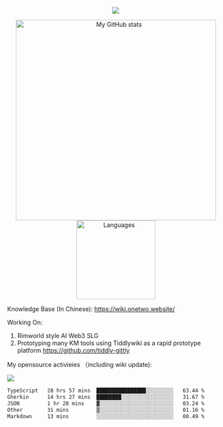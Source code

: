 <a href="https://github.com/linonetwo">
    <p align="center">
        <img src="https://github-profile-trophy.vercel.app/?username=linonetwo&column=7&theme=onedark"/>
    </p>
</a>
<a align="center" href="https://github.com/linonetwo">
  <p align="center">
    <img src="https://github-readme-stats.vercel.app/api?username=linonetwo&show_icons=true&count_private=true" alt="My GitHub stats" width="465"/>
    <img src="https://github-readme-stats.vercel.app/api/top-langs/?username=linonetwo&layout=compact&langs_count=10" alt="Languages" height="183">
  </p>
</a>

Knowledge Base (In Chinese): https://wiki.onetwo.website/

Working On: 

1. Rimworld style AI Web3 SLG
1. Prototyping many KM tools using Tiddlywiki as a rapid prototype platform https://github.com/tiddly-gittly

My opensource activieies （including wiki update):

![](https://visitor-badge.glitch.me/badge?page_id=linonetwo.linonetwo)

<!--START_SECTION:waka-->

```txt
TypeScript   28 hrs 57 mins  ████████████████░░░░░░░░░   63.44 %
Gherkin      14 hrs 27 mins  ████████░░░░░░░░░░░░░░░░░   31.67 %
JSON         1 hr 28 mins    ▓░░░░░░░░░░░░░░░░░░░░░░░░   03.24 %
Other        31 mins         ▒░░░░░░░░░░░░░░░░░░░░░░░░   01.16 %
Markdown     13 mins         ░░░░░░░░░░░░░░░░░░░░░░░░░   00.49 %
```

<!--END_SECTION:waka-->
